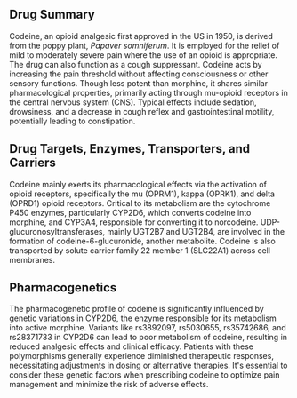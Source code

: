 ## Drug Summary
Codeine, an opioid analgesic first approved in the US in 1950, is derived from the poppy plant, _Papaver somniferum_. It is employed for the relief of mild to moderately severe pain where the use of an opioid is appropriate. The drug can also function as a cough suppressant. Codeine acts by increasing the pain threshold without affecting consciousness or other sensory functions. Though less potent than morphine, it shares similar pharmacological properties, primarily acting through mu-opioid receptors in the central nervous system (CNS). Typical effects include sedation, drowsiness, and a decrease in cough reflex and gastrointestinal motility, potentially leading to constipation.

## Drug Targets, Enzymes, Transporters, and Carriers
Codeine mainly exerts its pharmacological effects via the activation of opioid receptors, specifically the mu (OPRM1), kappa (OPRK1), and delta (OPRD1) opioid receptors. Critical to its metabolism are the cytochrome P450 enzymes, particularly CYP2D6, which converts codeine into morphine, and CYP3A4, responsible for converting it to norcodeine. UDP-glucuronosyltransferases, mainly UGT2B7 and UGT2B4, are involved in the formation of codeine-6-glucuronide, another metabolite. Codeine is also transported by solute carrier family 22 member 1 (SLC22A1) across cell membranes.

## Pharmacogenetics
The pharmacogenetic profile of codeine is significantly influenced by genetic variations in CYP2D6, the enzyme responsible for its metabolism into active morphine. Variants like rs3892097, rs5030655, rs35742686, and rs28371733 in CYP2D6 can lead to poor metabolism of codeine, resulting in reduced analgesic effects and clinical efficacy. Patients with these polymorphisms generally experience diminished therapeutic responses, necessitating adjustments in dosing or alternative therapies. It's essential to consider these genetic factors when prescribing codeine to optimize pain management and minimize the risk of adverse effects.